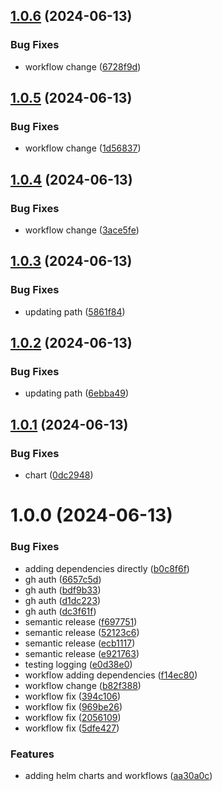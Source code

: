 ## [1.0.6](https://github.com/cyse7125-su24-team15/helm-webapp-cve-processor/compare/v1.0.5...v1.0.6) (2024-06-13)


### Bug Fixes

* workflow change ([6728f9d](https://github.com/cyse7125-su24-team15/helm-webapp-cve-processor/commit/6728f9d2dd3d229abae16921d67dec637e671390))

## [1.0.5](https://github.com/cyse7125-su24-team15/helm-webapp-cve-processor/compare/v1.0.4...v1.0.5) (2024-06-13)


### Bug Fixes

* workflow change ([1d56837](https://github.com/cyse7125-su24-team15/helm-webapp-cve-processor/commit/1d56837c08892fac41cd9bcc4f78204beb4ecfe1))

## [1.0.4](https://github.com/cyse7125-su24-team15/helm-webapp-cve-processor/compare/v1.0.3...v1.0.4) (2024-06-13)


### Bug Fixes

* workflow change ([3ace5fe](https://github.com/cyse7125-su24-team15/helm-webapp-cve-processor/commit/3ace5fe416f944b95e091de6ed06eafc250d0028))

## [1.0.3](https://github.com/cyse7125-su24-team15/helm-webapp-cve-processor/compare/v1.0.2...v1.0.3) (2024-06-13)


### Bug Fixes

* updating path ([5861f84](https://github.com/cyse7125-su24-team15/helm-webapp-cve-processor/commit/5861f848568df9e068668f9a65e79fddc21fa97e))

## [1.0.2](https://github.com/cyse7125-su24-team15/helm-webapp-cve-processor/compare/v1.0.1...v1.0.2) (2024-06-13)


### Bug Fixes

* updating path ([6ebba49](https://github.com/cyse7125-su24-team15/helm-webapp-cve-processor/commit/6ebba492c6db2ba040615d02fa719ab2021f76e5))

## [1.0.1](https://github.com/cyse7125-su24-team15/helm-webapp-cve-processor/compare/v1.0.0...v1.0.1) (2024-06-13)


### Bug Fixes

* chart ([0dc2948](https://github.com/cyse7125-su24-team15/helm-webapp-cve-processor/commit/0dc29481117d257ed9e273e757094d3844a51657))

# 1.0.0 (2024-06-13)


### Bug Fixes

* adding dependencies directly ([b0c8f6f](https://github.com/cyse7125-su24-team15/helm-webapp-cve-processor/commit/b0c8f6f9756451542fd541806da6c6d0cda2c3e4))
* gh auth ([6657c5d](https://github.com/cyse7125-su24-team15/helm-webapp-cve-processor/commit/6657c5d4ab2b6271482087334eae1f210c849781))
* gh auth ([bdf9b33](https://github.com/cyse7125-su24-team15/helm-webapp-cve-processor/commit/bdf9b337a7238e697f3dcca47ae34d9170248fc2))
* gh auth ([d1dc223](https://github.com/cyse7125-su24-team15/helm-webapp-cve-processor/commit/d1dc223ceb25880eefd38627d33f768038fcee18))
* gh auth ([dc3f61f](https://github.com/cyse7125-su24-team15/helm-webapp-cve-processor/commit/dc3f61ff0fd16774008c53b5ceb6c628352a8329))
* semantic release ([f697751](https://github.com/cyse7125-su24-team15/helm-webapp-cve-processor/commit/f6977519819f1c947f5df35e996f88f42e537340))
* semantic release ([52123c6](https://github.com/cyse7125-su24-team15/helm-webapp-cve-processor/commit/52123c64013c03f88bef54c25cf07e74dd345c94))
* semantic release ([ecb1117](https://github.com/cyse7125-su24-team15/helm-webapp-cve-processor/commit/ecb1117ea63917095f29e32c300617886ca42839))
* semantic release ([e921763](https://github.com/cyse7125-su24-team15/helm-webapp-cve-processor/commit/e92176347e3c56bf2014d570b0d6055be11535d6))
* testing logging ([e0d38e0](https://github.com/cyse7125-su24-team15/helm-webapp-cve-processor/commit/e0d38e0948c63dbe63089d544e2e3b74f0eaca09))
* workflow adding dependencies ([f14ec80](https://github.com/cyse7125-su24-team15/helm-webapp-cve-processor/commit/f14ec80460951f6cf357598d41eb8d6b91053b8c))
* workflow change ([b82f388](https://github.com/cyse7125-su24-team15/helm-webapp-cve-processor/commit/b82f3885db7437f2a376ffaef9219b35a8d4dc24))
* workflow fix ([394c106](https://github.com/cyse7125-su24-team15/helm-webapp-cve-processor/commit/394c1062351f1ad14ccde8aae218d2432b819c9d))
* workflow fix ([969be26](https://github.com/cyse7125-su24-team15/helm-webapp-cve-processor/commit/969be26dc8d1de9d6d2ff571d7cb16d1da0f96ef))
* workflow fix ([2056109](https://github.com/cyse7125-su24-team15/helm-webapp-cve-processor/commit/205610950488eb7353b7822b15e48d44d82a37b9))
* workflow fix ([5dfe427](https://github.com/cyse7125-su24-team15/helm-webapp-cve-processor/commit/5dfe42746d22ebd394858915200d4882fd0a7a56))


### Features

* adding helm charts and workflows ([aa30a0c](https://github.com/cyse7125-su24-team15/helm-webapp-cve-processor/commit/aa30a0cca3c036cfd920121dcecea90620bcb03e))
